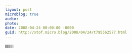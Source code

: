 ```yaml
---
layout: post
microblog: true
audio: 
photo: 
date: 2008-04-24 00:00:00 -0000
guid: http://xtof.micro.blog/2008/04/24/t795562577.html
---
```

llllllll
